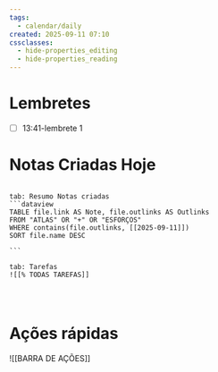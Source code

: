 ```yaml
---
tags:
  - calendar/daily
created: 2025-09-11 07:10
cssclasses:
  - hide-properties_editing
  - hide-properties_reading
---
```


# Lembretes
- [ ] 13:41-lembrete 1



# Notas Criadas Hoje

`````tabs

tab: Resumo Notas criadas
```dataview
TABLE file.link AS Note, file.outlinks AS Outlinks
FROM "ATLAS" OR "+" OR "ESFORÇOS"
WHERE contains(file.outlinks, [[2025-09-11]])
SORT file.name DESC

```

tab: Tarefas
![[% TODAS TAREFAS]]




`````



# Ações rápidas


![[BARRA DE AÇÕES]]